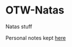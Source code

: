 # OTW-Natas
Natas stuff

Personal notes kept [here](https://docs.google.com/document/d/13j17aA84IVERxXVLReCQDhlm_DjIuhouI_edCXHGL5w/edit?usp=sharing)
